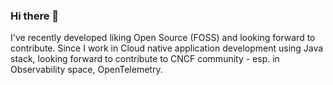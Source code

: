 ### Hi there 👋

I've recently developed liking Open Source (FOSS) and looking forward to contribute. 
Since I work in Cloud native application development using Java stack, looking forward to contribute to CNCF community - esp. in Observability space, OpenTelemetry.

<!--
**semanth/semanth** is a ✨ _special_ ✨ repository because its `README.md` (this file) appears on your GitHub profile.

Here are some ideas to get you started:

- 🔭 I’m currently working on ...
- 🌱 I’m currently learning ...
- 👯 I’m looking to collaborate on ...
- 🤔 I’m looking for help with ...
- 💬 Ask me about ...
- 📫 How to reach me: ...
- 😄 Pronouns: ...
- ⚡ Fun fact: ...
-->
